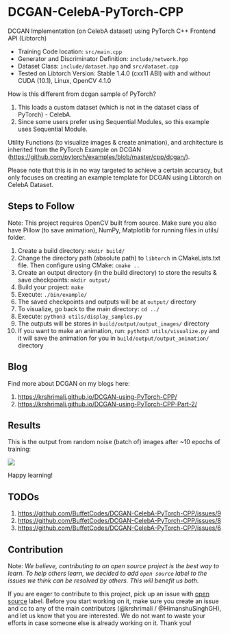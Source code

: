 # DCGAN-CelebA-PyTorch-CPP

DCGAN Implementation (on CelebA dataset) using PyTorch C++ Frontend API (Libtorch)

- Training Code location: `src/main.cpp`
- Generator and Discriminator Definition: `include/network.hpp`
- Dataset Class: `include/dataset.hpp` and `src/dataset.cpp`
- Tested on Libtorch Version: Stable 1.4.0 (cxx11 ABI) with and without CUDA (10.1), Linux, OpenCV 4.1.0

How is this different from dcgan sample of PyTorch?

1. This loads a custom dataset (which is not in the dataset class of PyTorch) - CelebA.
2. Since some users prefer using Sequential Modules, so this example uses Sequential Module.

Utility Functions (to visualize images & create animation), and architecture is inherited from the PyTorch Example on DCGAN (https://github.com/pytorch/examples/blob/master/cpp/dcgan/).

Please note that this is in no way targeted to achieve a certain accuracy, but only focuses on creating an example template for DCGAN using Libtorch on CelebA Dataset.

## Steps to Follow

Note: This project requires OpenCV built from source. Make sure you also have Pillow (to save animation), NumPy, Matplotlib for running files in utils/ folder.

1. Create a build directory: `mkdir build/`
2. Change the directory path (absolute path) to `libtorch` in CMakeLists.txt file. Then configure using CMake: `cmake ..`
3. Create an output directory (in the build directory) to store the results & save checkpoints: `mkdir output/`
4. Build your project: `make`
5. Execute: `./bin/example/`
6. The saved checkpoints and outputs will be at `output/` directory
7. To visualize, go back to the main directory: `cd ../`
8. Execute: `python3 utils/display_samples.py`
9. The outputs will be stores in `build/output/output_images/` directory
10. If you want to make an animation, run: `python3 utils/visualize.py` and it will save the animation for you in `build/output/output_animation/` directory

## Blog

Find more about DCGAN on my blogs here: 

1. https://krshrimali.github.io/DCGAN-using-PyTorch-CPP/
2. https://krshrimali.github.io/DCGAN-using-PyTorch-CPP-Part-2/

## Results

This is the output from random noise (batch of) images after ~10 epochs of training:

<img src="images/dcgan-output.png"/>

Happy learning!

## TODOs

1. https://github.com/BuffetCodes/DCGAN-CelebA-PyTorch-CPP/issues/9
2. https://github.com/BuffetCodes/DCGAN-CelebA-PyTorch-CPP/issues/8
3. https://github.com/BuffetCodes/DCGAN-CelebA-PyTorch-CPP/issues/6

## Contribution

Note: _We believe, contributing to an open source project is the best way to learn. To help others learn, we decided to add `open source` label to the issues we think can be resolved by others. This will benefit us both._

If you are eager to contribute to this project, pick up an issue with <a href="https://github.com/BuffetCodes/DCGAN-CelebA-PyTorch-CPP/labels/open%20source">open source</a> label. Before you start working on it, make sure you create an issue and cc to any of the main contributors (@krshrimali / @HimanshuSinghGH), and let us know that you are interested. We do not want to waste your efforts in case someone else is already working on it. Thank you!
